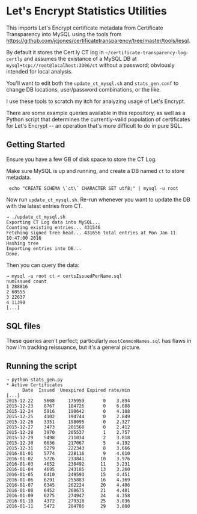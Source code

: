 # Let's Encrypt Statistics Utilities

This imports Let's Encrypt certificate metadata from Certificate Transparency into MySQL using the tools from https://github.com/jcjones/certificatetransparency/tree/master/tools/lesql.

By default it stores the Cert.ly CT log in `~/certificate-transparency-log-certly` and assumes the existance of a MySQL DB at `mysql+tcp://root@localhost:3306/ct` without a password; obviously intended for local analysis.

You'll want to edit both the `update_ct_mysql.sh` and `stats_gen.conf` to change DB locations, user/password combinations, or the like.

I use these tools to scratch my itch for analyzing usage of Let's Encrypt.

There are some example queries available in this repository, as well as a Python script that determines the currently-valid population of certificates for Let's Encrypt -- an operation that's more difficult to do in pure SQL.

## Getting Started

Ensure you have a few GB of disk space to store the CT Log.

Make sure MySQL is up and running, and create a DB named `ct` to store metadata.

```
 echo "CREATE SCHEMA \`ct\` CHARACTER SET utf8;" | mysql -u root
```

Now run `update_ct_mysql.sh`. Re-run whenever you want to update the DB with the latest entries from CT.

```
→ ./update_ct_mysql.sh
Exporting CT Log data into MySQL...
Counting existing entries... 431546
Fetching signed tree head... 431656 total entries at Mon Jan 11 10:47:00 2016
Hashing tree
Importing entries into DB...
Done.
```

Then you can query the data:

```
→ mysql -u root ct < certsIssuedPerName.sql
numIssued count
1 288816
2 60555
3 22637
4 11390
[...]
````

## SQL files

These queries aren't perfect; particularly `mostCommonNames.sql` has flaws in how I'm tracking reissuance, but it's a general picture.

## Running the script

```
→ python stats_gen.py
* Active Certificates
      Date  Issued  Unexpired Expired rate/min
[...]
2015-12-22    5608     175959       0    3.894
2015-12-23    8767     184726       0    6.088
2015-12-24    5916     190642       0    4.108
2015-12-25    4102     194744       0    2.849
2015-12-26    3351     198095       0    2.327
2015-12-27    3473     201568       0    2.412
2015-12-28    3970     205537       1    2.757
2015-12-29    5498     211034       2    3.818
2015-12-30    6036     217067       5    4.192
2015-12-31    5279     222343       8    3.666
2016-01-01    5774     228116       9    4.010
2016-01-02    5726     233841      10    3.976
2016-01-03    4652     238492      11    3.231
2016-01-04    4695     243185      13    3.260
2016-01-05    6410     249593      15    4.451
2016-01-06    6291     255883      16    4.369
2016-01-07    6345     262224      20    4.406
2016-01-08    6452     268675      21    4.481
2016-01-09    6275     274947      24    4.358
2016-01-10    4372     279318      25    3.036
2016-01-11    5472     284786      29    3.800
```